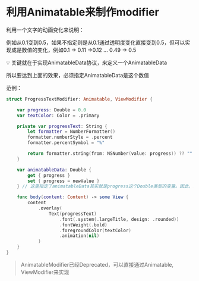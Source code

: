 # 利用Animatable来制作modifier

利用一个文字的动画变化来说明：

例如从0.1变到0.5，如果不指定则是从0.1通过透明度变化直接变到0.5，但可以实现成是数值的变化，例如0.1 → 0.11 →0.12 … 0.49 → 0.5

<aside>
💡 关键就在于实现AnimatableData协议，来定义一个AnimatableData

</aside>

所以要达到上面的效果，必须指定AnimatableData是这个数值

范例：

```swift
struct ProgressTextModifier: Animatable, ViewModifier {

    var progress: Double = 0.0
    var textColor: Color = .primary

    private var progressText: String {
        let formatter = NumberFormatter()
        formatter.numberStyle = .percent
        formatter.percentSymbol = "%"

        return formatter.string(from: NSNumber(value: progress)) ?? ""
    }

    var animatableData: Double {
        get { progress }
        set { progress = newValue }
    } // 这里指定了animatableData其实就是progress这个Double类型的变量。因此，动画也就是以这个数值变化为内容。

    func body(content: Content) -> some View {
        content
            .overlay(
                Text(progressText)
                    .font(.system(.largeTitle, design: .rounded))
                    .fontWeight(.bold)
                    .foregroundColor(textColor)
                    .animation(nil)
            )
    }
}
```

> AnimatableModifier已经Deprecated，可以直接通过Animatable, ViewModifier来实现
>